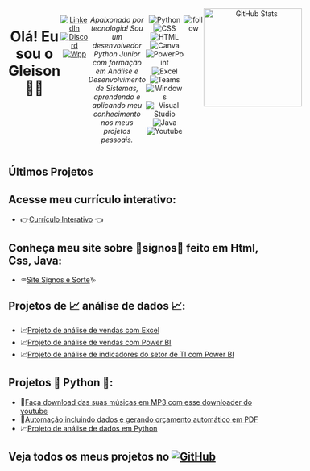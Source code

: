 <div align ="center" style="display: flex;">
<h1> Olá! Eu sou o Gleison 👋🏼</h1>

[![LinkedIn](https://img.shields.io/badge/LinkedIn-0077B5?style=for-the-badge&logo=linkedin&logoColor=white)](https://www.linkedin.com/in/gleisonamorim/)
[![Discord](https://img.shields.io/badge/Discord-7289DA?style=for-the-badge&logo=discord&logoColor=white)](https://discord.gg/h5Nzfp4Z)
[![Wpp](https://img.shields.io/badge/WhatsApp-25D366?style=for-the-badge&logo=whatsapp&logoColor=white)](https://api.whatsapp.com/send/?phone=55016991659459&text&type=phone_number&app_absent=0)

*Apaixonado por tecnologia! Sou um desenvolvedor Python Junior com formação em Análise e Desenvolvimento de Sistemas, aprendendo e aplicando meu conhecimento nos meus projetos pessoais.*
  
<br>
  
![Python](https://img.shields.io/badge/Python-14354C?style=for-the-badge&logo=python&logoColor=white)
![CSS](https://img.shields.io/badge/CSS-239120?style=for-the-badge&logo=css3&logoColor=white)
![HTML](https://img.shields.io/badge/HTML-239120?style=for-the-badge&logo=html5&logoColor=white)
![Canva](https://img.shields.io/badge/Canva-%2300C4CC.svg?style=for-the-badge&logo=Canva&logoColor=white)
![PowerPoint](https://img.shields.io/badge/Microsoft_PowerPoint-B7472A?style=for-the-badge&logo=microsoft-powerpoint&logoColor=white)
![Excel](https://img.shields.io/badge/Microsoft_Excel-217346?style=for-the-badge&logo=microsoft-excel&logoColor=white)
![Teams](https://img.shields.io/badge/Microsoft_Teams-6264A7?style=for-the-badge&logo=microsoft-teams&logoColor=white)
![Windows](https://img.shields.io/badge/Windows-0078D6?style=for-the-badge&logo=windows&logoColor=white)
![Visual Studio](https://img.shields.io/badge/Visual_Studio-5C2D91?style=for-the-badge&logo=visual%20studio&logoColor=white)
![Java](https://img.shields.io/badge/Java-ED8B00?style=for-the-badge&logo=openjdk&logoColor=white)
![Youtube](https://img.shields.io/badge/YouTube-FF0000?style=for-the-badge&logo=youtube&logoColor=white)

![follow](https://img.shields.io/github/followers/gleisonamorim.svg?style=social&label=Follow&maxAge=2592000)

  <img height="195em" src="https://github-readme-stats.vercel.app/api?username=gleisonamorim&show_icons=true&theme=chartreuse-dark" alt="GitHub Stats">

</div>

## Últimos Projetos

## **Acesse meu currículo interativo:**
- :point_right:[Currículo Interativo](https://curriculo-interativo.vercel.app) :point_left:

## **Conheça meu site sobre 🌟signos🌟 feito em Html, Css, Java:**
- 	:aquarius:[Site Signos e Sorte](https://site-signos.vercel.app/):capricorn:

## **Projetos de 📈 análise de dados 📈:**
- 📈[Projeto de análise de vendas com Excel](https://github.com/GleisonAmorim/Projetos-Excel)
- 📈[Projeto de análise de vendas com Power BI](https://github.com/GleisonAmorim/Dash-vendas-PowerBI)
- 📈[Projeto de análise de indicadores do setor de TI com Power BI](https://github.com/GleisonAmorim/Dashboard-AcompanhamentoTI-PowerBi)

## **Projetos 🐍 Python 🐍:**
- :musical_note:[Faça download das suas músicas em MP3 com esse downloader do youtube](https://github.com/GleisonAmorim/Analise_dados_Python)
- :robot:[Automação incluindo dados e gerando orçamento automático em PDF](https://github.com/GleisonAmorim/Orcamento_Automatico_Python)
- 📈[Projeto de análise de dados em Python](https://github.com/GleisonAmorim/Analise_dados_Python)

## **Veja todos os meus projetos no [![GitHub](https://img.shields.io/badge/GitHub-100000?style=for-the-badge&logo=github&logoColor=white)](https://github.com/GleisonAmorim?tab=repositories)**
